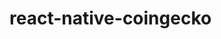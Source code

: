 # react-native-coingecko

<!--
Para meterlo a git:
1- Entrar a github y crear un nuevo repositorio
2- hacer el primer commit (ahi viene en las instrucciones de la pag github)



opciones basicas github
    git status
    git add
    git commit -m "un commit"
    git push origin main




-->